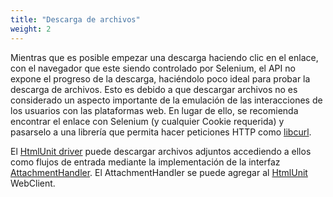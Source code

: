 ```yaml
---
title: "Descarga de archivos"
weight: 2
---
```


Mientras que es posible empezar una descarga haciendo clic en el enlace, con el
navegador que este siendo controlado por Selenium, el API no expone el progreso 
de la descarga, haciéndolo poco ideal para probar la descarga de archivos.
Esto es debido a que descargar archivos no es considerado un aspecto importante 
de la emulación de las interacciones de los usuarios con las plataformas web.
En lugar de ello, se recomienda encontrar el enlace con Selenium (y cualquier
Cookie requerida) y pasarselo a una librería que permita hacer peticiones HTTP 
como [libcurl](//curl.haxx.se/libcurl/).

El [HtmlUnit driver](https://github.com/SeleniumHQ/htmlunit-driver) puede descargar archivos adjuntos accediendo a ellos como flujos de entrada mediante la implementación de la interfaz [AttachmentHandler](https://htmlunit.sourceforge.io/apidocs/com/gargoylesoftware/htmlunit/attachment/AttachmentHandler.html). El AttachmentHandler se puede agregar al  [HtmlUnit](https://htmlunit.sourceforge.io/) WebClient.
